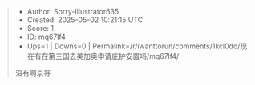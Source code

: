 > - Author: Sorry-Illustrator635
> - Created: 2025-05-02 10:21:15 UTC
> - Score: 1
> - ID: mq67lf4
> - Ups=1 | Downs=0 | Permalink=/r/iwanttorun/comments/1kcl0do/现在有在第三国去美加奥申请庇护安置吗/mq67lf4/
>
> 没有啊京哥

